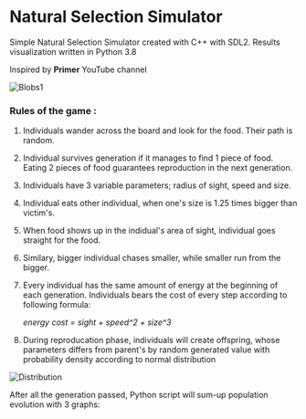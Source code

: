 # Natural Selection Simulator
Simple Natural Selection Simulator created with C++ with SDL2. Results visualization written in Python 3.8

Inspired by **Primer** YouTube channel



![Blobs1](https://user-images.githubusercontent.com/60292948/86057726-01ea9900-ba60-11ea-9cd6-83885a6ce7ab.png)

### Rules of the game :

1. Individuals wander across the board and look for the food. Their path is random.
2. Individual survives generation if it manages to find 1 piece of food. Eating 2 pieces of food guarantees reproduction in the next generation.
3. Individuals have 3 variable parameters; radius of sight, speed and size.
4. Individual eats other individual, when one's size is 1.25 times bigger than victim's.
5. When food shows up in the indidual's area of sight, individual goes straight for the food.
6. Similary, bigger individual chases smaller, while smaller run from the bigger.
7. Every individual has the same amount of energy at the beginning of each generation. Individuals bears the cost of every step according to following formula:

     *energy cost = sight + speed^2 + size^3*  
     
     
8. During reproducation phase, individuals will create offspring, whose parameters differs from parent's by random generated value with probability density according to normal distribution

![Distribution](https://miro.medium.com/max/24000/1*IdGgdrY_n_9_YfkaCh-dag.png)

After all the generation passed, Python script will sum-up population evolution with 3 graphs:

